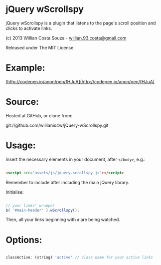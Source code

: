 jQuery wScrollspy
=================

jQuery wScrollspy is a plugin that listens to the page's scroll position and clicks to activate links.

(c) 2013 Willian Costa Souza - [willian.93.costa@gmail.com](willian.93.costa@gmail.com)

Released under The MIT License.

Example:
===

[http://codepen.io/anon/pen/fHJuA](http://codepen.io/anon/pen/fHJuA)

Source:
===

Hosted at GitHub, or clone from:

git://github.com/willianis4w/jQuery-wScrollspy.git


Usage:
===

Insert the necessary elements in your document, after `</body>`, e.g.:

```html

<script src="assets/js/jquery.scrollspy.js"></script>

```

Remember to include after including the main jQuery library.

Initialise:

```javascript

// your links' wrapper
$( '#main-header' ).wScrollspy();

```

Then, all your links beginning with `#` are being watched.


Options:
===

```javascript

classActive: (string) 'active' // class name for your active links

```